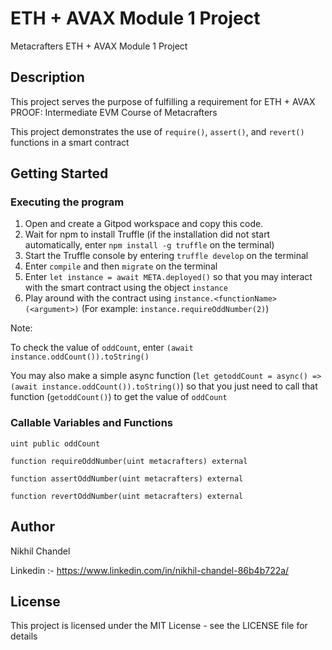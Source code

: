 # ETH + AVAX Module 1 Project

Metacrafters ETH + AVAX Module 1 Project

## Description

This project serves the purpose of fulfilling a requirement for ETH + AVAX PROOF: Intermediate EVM Course of Metacrafters

This project demonstrates the use of `require()`, `assert()`, and `revert()` functions in a smart contract

## Getting Started

### Executing the program

1. Open and create a Gitpod workspace and copy this code.
2. Wait for npm to install Truffle (if the installation did not start automatically, enter `npm install -g truffle` on the terminal)
3. Start the Truffle console by entering `truffle develop` on the terminal
4. Enter `compile` and then `migrate` on the terminal
5. Enter `let instance = await META.deployed()` so that you may interact with the smart contract using the object `instance`
6. Play around with the contract using `instance.<functionName>(<argument>)` (For example: `instance.requireOddNumber(2)`)

Note: 

To check the value of `oddCount`, enter `(await instance.oddCount()).toString()`

You may also make a simple async function (`let getoddCount = async() => (await instance.oddCount()).toString()`) so that you just need to call that function (`getoddCount()`) to get the value of `oddCount`

### Callable Variables and Functions

`uint public oddCount`

`function requireOddNumber(uint metacrafters) external`

`function assertOddNumber(uint metacrafters) external`

`function revertOddNumber(uint metacrafters) external`

## Author

Nikhil Chandel

Linkedin :- https://www.linkedin.com/in/nikhil-chandel-86b4b722a/

## License

This project is licensed under the MIT License - see the LICENSE file for details
